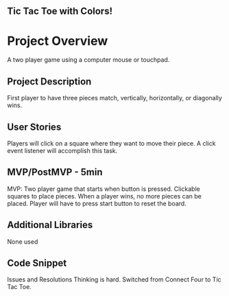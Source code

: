 ## Tic Tac Toe with Colors!

  # Project Overview
A two player game using a computer mouse or touchpad.

## Project Description

First player to have three pieces match, vertically, horizontally, or diagonally wins.

## User Stories
Players will click on a square where they want to move their piece. A click event listener will accomplish this task.

## MVP/PostMVP - 5min

MVP: Two player game that starts when button is pressed. Clickable squares to place pieces. When a player wins, no more pieces can be placed. Player will have to press start button to reset the board.

## Additional Libraries

None used

## Code Snippet

Issues and Resolutions
Thinking is hard. Switched from Connect Four to Tic Tac Toe.
